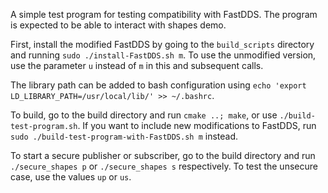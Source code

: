 A simple test program for testing compatibility with FastDDS. The program is expected to be able to interact with shapes demo.

First, install the modified FastDDS by going to the `build_scripts` directory and running 
```sudo ./install-FastDDS.sh m```.
To use the unmodified version, use the parameter `u` instead of `m` in this and subsequent calls.

The library path can be added to bash configuration using
```echo 'export LD_LIBRARY_PATH=/usr/local/lib/' >> ~/.bashrc```.

To build, go to the build directory and run
```cmake ..; make```, or use ```./build-test-program.sh```. If you want to include new modifications to FastDDS, run ```sudo ./build-test-program-with-FastDDS.sh m``` instead.

To start a secure publisher or subscriber, go to the build directory and run `./secure_shapes p` or `./secure_shapes s` respectively. To test the unsecure case, use the values `up` or `us`.